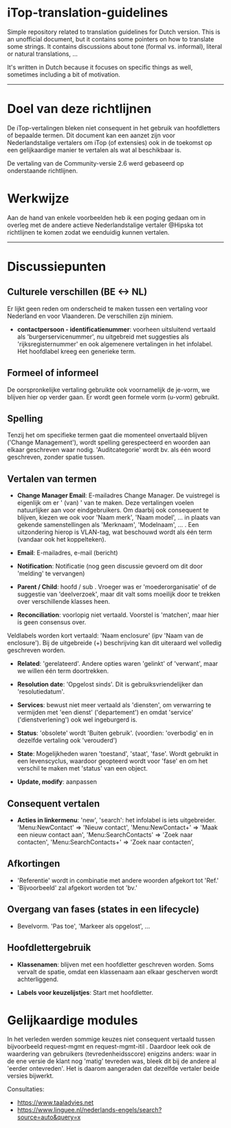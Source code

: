 # iTop-translation-guidelines
Simple repository related to translation guidelines for Dutch version.
This is an unofficial document, but it contains some pointers on how to translate some strings. 
It contains discussions about tone (formal vs. informal), literal or natural translations, ...

It's written in Dutch because it focuses on specific things as well, sometimes including a bit of motivation.

---


# Doel van deze richtlijnen
De iTop-vertalingen bleken niet consequent in het gebruik van hoofdletters of bepaalde termen. Dit document kan een aanzet zijn voor Nederlandstalige vertalers om iTop (of extensies) ook in de toekomst op een gelijkaardige manier te vertalen als wat al beschikbaar is.

De vertaling van de Community-versie 2.6 werd gebaseerd op onderstaande richtlijnen.

# Werkwijze
Aan de hand van enkele voorbeelden heb ik een poging gedaan om in overleg met de andere actieve Nederlandstalige vertaler @Hipska tot richtlijnen te komen zodat we eenduidig kunnen vertalen.

---


# Discussiepunten


## Culturele verschillen (BE <-> NL)
Er lijkt geen reden om onderscheid te maken tussen een vertaling voor Nederland en voor Vlaanderen. De verschillen zijn miniem.

* **contactpersoon - identificatienummer**: voorheen uitsluitend vertaald als 'burgerservicenummer', nu uitgebreid met suggesties als 'rijksregisternummer' en ook algemenere vertalingen in het infolabel. Het hoofdlabel kreeg een generieke term.


## Formeel of informeel
De oorspronkelijke vertaling gebruikte ook voornamelijk de je-vorm, we blijven hier op verder gaan. Er wordt geen formele vorm (u-vorm) gebruikt.


## Spelling
Tenzij het om specifieke termen gaat die momenteel onvertaald blijven ('Change Management'), wordt spelling gerespecteerd en woorden aan elkaar geschreven waar nodig. 'Auditcategorie' wordt bv. als één woord geschreven, zonder spatie tussen.

## Vertalen van termen

* **Change Manager Email**: E-mailadres Change Manager. 
De vuistregel is eigenlijk om er '<eigenschap> (van) <persoon of item>' van te maken. Deze vertalingen voelen natuurlijker aan voor eindgebruikers. Om daarbij ook consequent te blijven, kiezen we ook voor 'Naam merk', 'Naam model', ... in plaats van gekende samenstellingen als 'Merknaam', 'Modelnaam', ... . Een uitzondering hierop is VLAN-tag, wat beschouwd wordt als één term (vandaar ook het koppelteken).

* **Email**: E-mailadres, e-mail (bericht)

* **Notification**: Notificatie (nog geen discussie gevoerd om dit door 'melding' te vervangen)

* **Parent / Child**: hoofd / sub . Vroeger was er 'moederorganisatie' of de suggestie van 'deelverzoek', maar dit valt soms moeilijk door te trekken over verschillende klasses heen.

* **Reconciliation**: voorlopig niet vertaald. Voorstel is 'matchen', maar hier is geen consensus over.

Veldlabels worden kort vertaald: 'Naam enclosure' (ipv 'Naam van de enclosure'). Bij de uitgebreide (+) beschrijving kan dit uiteraard wel volledig geschreven worden.

* **Related**: 'gerelateerd'. Andere opties waren 'gelinkt' of 'verwant', maar we willen één term doortrekken.

* **Resolution date**: 'Opgelost sinds'. Dit is gebruiksvriendelijker dan 'resolutiedatum'.

* **Services**: bewust niet meer vertaald als 'diensten', om verwarring te vermijden met 'een dienst' ('departement') en omdat 'service' ('dienstverlening') ook wel ingeburgerd is.

* **Status**: 'obsolete' wordt 'Buiten gebruik'. (voordien: 'overbodig' en in dezelfde vertaling ook 'verouderd')

* **State**: Mogelijkheden waren 'toestand', 'staat', 'fase'. Wordt gebruikt in een levenscyclus, waardoor geopteerd wordt voor 'fase' en om het verschil te maken met 'status' van een object.

* **Update, modify**: aanpassen

## Consequent vertalen

* **Acties in linkermenu**: 
'new', 'search': het infolabel is iets uitgebreider.
'Menu:NewContact' => 'Nieuw contact',
'Menu:NewContact+' => 'Maak een nieuw contact aan',
'Menu:SearchContacts' => 'Zoek naar contacten',
'Menu:SearchContacts+' => 'Zoek naar contacten',

## Afkortingen
* 'Referentie' wordt in combinatie met andere woorden afgekort tot 'Ref.'
* 'Bijvoorbeeld' zal afgekort worden tot 'bv.'

## Overgang van fases (states in een lifecycle)
* Bevelvorm. 'Pas toe', 'Markeer als opgelost', ...

## Hoofdlettergebruik

* **Klassenamen**: blijven met een hoofdletter geschreven worden. Soms vervalt de spatie, omdat een klassenaam aan elkaar gescherven wordt achterliggend.

* **Labels voor keuzelijstjes**: Start met hoofdletter.

# Gelijkaardige modules
In het verleden werden sommige keuzes niet consequent vertaald tussen bijvoorbeeld request-mgmt en request-mgmt-itil . Daardoor leek ook de waardering van gebruikers (tevredenheidsscore) enigzins anders: waar in de ene versie de klant nog 'matig' tevreden was, bleek dit bij de andere al 'eerder ontevreden'. Het is daarom aangeraden dat dezelfde vertaler beide versies bijwerkt.


Consultaties:
* https://www.taaladvies.net
* https://www.linguee.nl/nederlands-engels/search?source=auto&query=x


